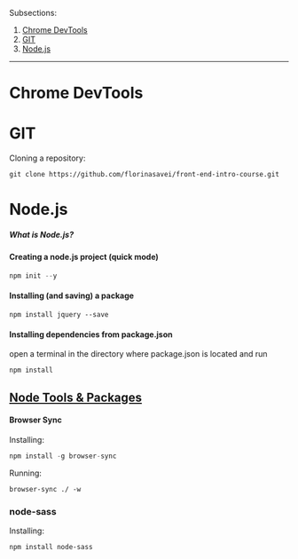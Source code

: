 Subsections:

1. [Chrome DevTools](#devTools)
2. [GIT](#git)
3. [Node.js](#node)



---



<h1 id="devTools">Chrome DevTools</h1>









<h1 id="git">GIT</h1>



Cloning a repository:

```
git clone https://github.com/florinasavei/front-end-intro-course.git
```



<h1 id="node">Node.js</h1>



##### What is Node.js?





#### Creating a node.js project (quick mode)

```javascript
npm init --y
```

#### Installing (and saving) a package

```
npm install jquery --save
```

#### Installing dependencies from package.json

open a terminal in the directory where package.json is located and run

```
npm install
```







## <u>Node Tools & Packages</u>



#### Browser Sync



Installing:

```javascript
npm install -g browser-sync
```



Running: 

```
browser-sync ./ -w
```







### **node-sass**



Installing:

```
npm install node-sass
```

